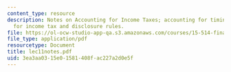 ```yaml
---
content_type: resource
description: Notes on Accounting for Income Taxes; accounting for timing differences
  for income tax and disclosure rules.
file: https://ol-ocw-studio-app-qa.s3.amazonaws.com/courses/15-514-financial-and-managerial-accounting-summer-2003/3ea3aa0315e01581408fac227a2d0e5f_lec11notes.pdf
file_type: application/pdf
resourcetype: Document
title: lec11notes.pdf
uid: 3ea3aa03-15e0-1581-408f-ac227a2d0e5f
---
```

